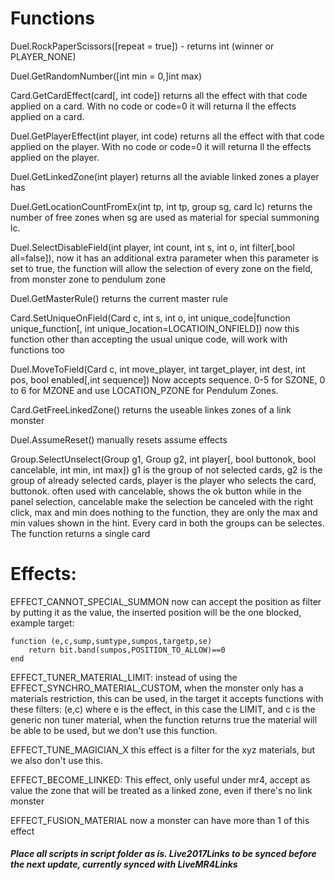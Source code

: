 # Functions

Duel.RockPaperScissors([repeat = true]) - returns int (winner or PLAYER_NONE)

Duel.GetRandomNumber([int min = 0,]int max)

Card.GetCardEffect(card[, int code]) returns all the effect with that code applied on a card. With no code or code=0 it will returna ll the effects applied on a card.

Duel.GetPlayerEffect(int player, int code) returns all the effect with that code applied on the player. With no code or code=0 it will returna ll the effects applied on the player.

Duel.GetLinkedZone(int player) returns all the aviable linked zones a player has

Duel.GetLocationCountFromEx(int tp, int tp, group sg, card lc)  returns the number of free zones when sg are used as material for special summoning lc.

Duel.SelectDisableField(int player, int count, int s, int o, int filter[,bool all=false]), now it has an additional extra parameter when this parameter is set to true, the function will allow the selection of every zone on the field, from monster zone to pendulum zone

Duel.GetMasterRule() returns the current master rule

Card.SetUniqueOnField(Card c, int s, int o, int unique_code|function unique_function[, int unique_location=LOCATIOIN_ONFIELD]) now this function other than accepting the usual unique code, will work with functions too

Duel.MoveToField(Card c, int move_player, int target_player, int dest, int pos, bool enabled[,int sequence]) Now accepts sequence. 0-5 for SZONE, 0 to 6 for MZONE and use LOCATION_PZONE for Pendulum Zones.

Card.GetFreeLinkedZone() returns the useable linkes zones of a link monster

Duel.AssumeReset() manually resets assume effects

Group.SelectUnselect(Group g1, Group g2, int player[, bool buttonok, bool cancelable, int min, int max]) g1 is the group of not selected cards, g2 is the group of already selected cards, player is the player who selects the card, buttonok. often used with cancelable, shows the ok button while in the panel selection, cancelable make the selection be canceled with the right click, max and min does nothing to the function, they are only the max and min values shown in the hint. Every card in both the groups can be selectes. The function returns a single card

# Effects:

EFFECT_CANNOT_SPECIAL_SUMMON now can accept the position as filter by putting it as the value, the inserted position will be the one blocked, example target: 
```
function (e,c,sump,sumtype,sumpos,targetp,se)
	return bit.band(sumpos,POSITION_TO_ALLOW)==0
end
```

EFFECT_TUNER_MATERIAL_LIMIT: instead of using the EFFECT_SYNCHRO_MATERIAL_CUSTOM, when the monster only has a materials restriction, this can be used, in the target it accepts functions with these filters: (e,c) where e is the effect, in this case the LIMIT, and c is the generic non tuner material, when the function returns true the material will be able to be used, but we don't use this function.

EFFECT_TUNE_MAGICIAN_X this effect is a filter for the xyz materials, but we also don't use this.

EFFECT_BECOME_LINKED: This effect, only useful under mr4, accept as value the zone that will be treated as a linked zone, even if there's no link monster

EFFECT_FUSION_MATERIAL now a monster can have more than 1 of this effect

##### Place all scripts in script folder as is. Live2017Links to be synced before the next update, currently synced with LiveMR4Links
